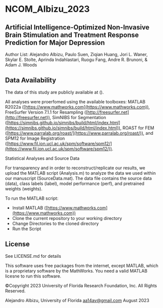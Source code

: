 # NCOM_Albizu_2023
Artificial Intelligence-Optimized Non-Invasive Brain Stimulation and Treatment Response Prediction for Major Depression 
--
Author List: Alejandro Albizu, Paulo Suen, Ziqian Huang, Jori L. Waner, Skylar E. Stolte, Aprinda Indahlastari, Ruogu Fang, Andre R. Brunoni, & Adam J. Woods 

## Data Availability
The data of this study are publicly available at ().

All analyses were proerfomed using the available toolboxes: MATLAB R2022a ([https://www.mathworks.com](https://www.mathworks.com)), FreeSurfer Version 7.1.1 for Resampling ([http://freesurfer.net](http://freesurfer.net)), SimNIBS for Segmentation ([https://simnibs.github.io/simnibs/build/html/index.html](https://simnibs.github.io/simnibs/build/html/index.html)), ROAST for FEM ([https://www.parralab.org/roast/](https://www.parralab.org/roast/)), and SPM12 for Image Registration ([https://www.fil.ion.ucl.ac.uk/spm/software/spm12/](https://www.fil.ion.ucl.ac.uk/spm/software/spm12/)).

Statistical Analyses and Source Data

For transparency and in order to reconstruct/replicate our results, we upload the MATLAB script (Analysis.m) to analyze the data we used within our manuscript (SourceData.mat). The data file contains the source data (data), class labels (label), model performance (perf), and pretrained weights (weights). 

To run the MATLAB script:
- Install MATLAB ([https://www.mathworks.com](https://www.mathworks.com))
- Clone the current repository to your working directory
- Change Directories to the cloned directory
- Run the Script

## License
See LICENSE.md for details

This software uses free packages from the internet, except MATLAB, which is a proprietary software by the MathWorks. You need a valid MATLAB licesne to run this software.

©Copyright 2023 University of Florida Research Foundation, Inc. 
All Rights Reserved.

Alejandro Albizu, University of Florida
aa14av@gmail.com
August 2023
